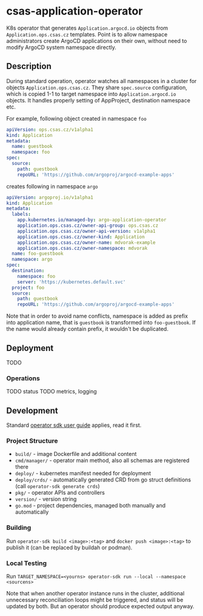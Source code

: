 # csas-application-operator

K8s operator that generates `Application.argocd.io` objects from `Application.ops.csas.cz` templates.
Point is to allow namespace administrators create ArgoCD applications on their own, without need to modify ArgoCD
system namespace directly.

## Description

During standard operation, operator watches all namespaces in a cluster for objects `Application.ops.csas.cz`.
They share `spec.source` configuration, which is copied 1-1 to target namespace into `Application.argocd.io` objects. It handles
properly setting of AppProject, destination namespace etc.

For example, following object created in namespace `foo`
```yaml
apiVersion: ops.csas.cz/v1alpha1
kind: Application
metadata:
  name: guestbook
  namespace: foo
spec:
  source:
    path: guestbook
    repoURL: 'https://github.com/argoproj/argocd-example-apps'
```

creates following in namespace `argo`
```yaml
apiVersion: argoproj.io/v1alpha1
kind: Application
metadata:
  labels:
    app.kubernetes.io/managed-by: argo-application-operator
    application.ops.csas.cz/owner-api-group: ops.csas.cz
    application.ops.csas.cz/owner-api-version: v1alpha1
    application.ops.csas.cz/owner-kind: Application
    application.ops.csas.cz/owner-name: mdvorak-example
    application.ops.csas.cz/owner-namespace: mdvorak
  name: foo-guestbook
  namespace: argo
spec:
  destination:
    namespace: foo
    server: 'https://kubernetes.default.svc'
  project: foo
  source:
    path: guestbook
    repoURL: 'https://github.com/argoproj/argocd-example-apps'
```

Note that in order to avoid name conflicts, namespace is added as prefix into application name, that is `guestbook`
is transformed into `foo-guestbook`. If the name would already contain prefix, it wouldn't be duplicated.

## Deployment

TODO

### Operations

TODO status
TODO metrics, logging

## Development

Standard [operator sdk user guide](https://github.com/operator-framework/operator-sdk/blob/master/doc/user-guide.md)
applies, read it first.

### Project Structure

* `build/` - image Dockerfile and additional content
* `cmd/manager/` - operator main method, also all schemas are registered there
* `deploy/` - kubernetes manifest needed for deployment
* `deploy/crds/` - automatically generated CRD from go struct definitions (call `operator-sdk generate crds`)
* `pkg/` - operator APIs and controllers
* `version/` - version string
* `go.mod` - project dependencies, managed both manually and automatically

### Building

Run `operator-sdk build <image>:<tag>` and `docker push <image>:<tag>` to publish it (can be replaced by buildah or podman).

### Local Testing

Run `TARGET_NAMESPACE=<yourns> operator-sdk run --local --namespace <sourcens>`

Note that when another operator instance runs in the cluster, additional unnecessary reconciliation loops might be 
triggered, and status will be updated by both. But an operator should produce expected output anyway.
